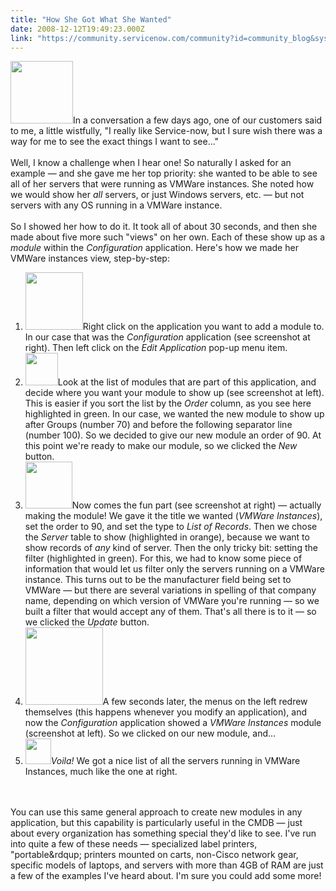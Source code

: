 ```yaml
---
title: "How She Got What She Wanted"
date: 2008-12-12T19:49:23.000Z
link: "https://community.servicenow.com/community?id=community_blog&sys_id=74dc6665dbd0dbc01dcaf3231f961959"
---
```

<p><img  alt="" class="jive-image" src="57232c46dbd057049c9ffb651f961993.iix" style="width: auto; height: 100px;" />In a conversation a few days ago, one of our customers said to me, a little wistfully, "I really like Service-now, but I sure wish there was a way for me to see the exact things I want to see..."<br /><br />Well, I know a challenge when I hear one! So naturally I asked for an example — and she gave me her top priority: she wanted to be able to see all of her servers that were running as VMWare instances. She noted how we would show her <i>all</i> servers, or just Windows servers, etc. — but not servers with any OS running in a VMWare instance.<br /><br />So I showed her how to do it.<!--break--> It took all of about 30 seconds, and then she made about five more such "views" on her own. Each of these show up as a <i>module</i> within the <i>Configuration</i> application. Here's how we made her VMWare instances view, step-by-step:<br /><ol><li><img  alt="" class="jive-image" src="b4320c06db541344e9737a9e0f961964.iix" style="width: auto; height: 92px;" />Right click on the application you want to add a module to. In our case that was the <i>Configuration</i> application (see screenshot at right). Then left click on the <i>Edit Application</i> pop-up menu item.</li><li><img  alt="" class="jive-image" src="7966c0cedb98db048c8ef4621f9619fb.iix" style="width: auto; height: 52px;" />Look at the list of modules that are part of this application, and decide where you want your module to show up (see screenshot at left). This is easier if you sort the list by the <i>Order</i> column, as you see here highlighted in green. In our case, we wanted the new module to show up after Groups (number 70) and before the following separator line (number 100). So we decided to give our new module an order of 90. At this point we're ready to make our module, so we clicked the <i>New</i> button.</li><li><img  alt="" class="jive-image" src="939a414adb1c97041dcaf3231f9619a7.iix" style="width: auto; height: 75px;" />Now comes the fun part (see screenshot at right) — actually making the module! We gave it the title we wanted (<i>VMWare Instances</i>), set the order to 90, and set the type to <i>List of Records</i>. Then we chose the <i>Server</i> table to show (highlighted in orange), because we want to show records of <i>any</i> kind of server. Then the only tricky bit: setting the filter (highlighted in green). For this, we had to know some piece of information that would let us filter only the servers running on a VMWare instance. This turns out to be the manufacturer field being set to VMWare — but there are several variations in spelling of that company name, depending on which version of VMWare you're running — so we built a filter that would accept any of them. That's all there is to it — so we clicked the <i>Update</i> button.</li><li><img  alt="" class="jive-image" src="23c3ef71db541fc03eb27a9e0f9619fb.iix" style="width: auto; height: 124px;" />A few seconds later, the menus on the left redrew themselves (this happens whenever you modify an application), and now the <i>Configuration</i> application showed a <i>VMWare Instances</i> module (screenshot at left). So we clicked on our new module, and...</li><li><img  alt="" class="jive-image" src="b5f2e842db50dfc068c1fb651f961900.iix" style="width: auto; height: 41px;" /><i>Voila!</i> We got a nice list of all the servers running in VMWare Instances, much like the one at right.</li></ol><br /><br />You can use this same general approach to create new modules in any application, but this capability is particularly useful in the CMDB — just about every organization has something special they'd like to see. I've run into quite a few of these needs — specialized label printers, "portable&amp;rdqup; printers mounted on carts, non-Cisco network gear, specific models of laptops, and servers with more than 4GB of RAM are just a few of the examples I've heard about. I'm sure you could add some more!</p>